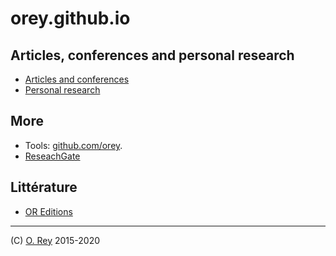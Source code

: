 # orey.github.io

## Articles, conferences and personal research

* [Articles and conferences](https://orey.github.io/papers)
* [Personal research](https://orey.github.io/papers/research/index-research)

## More

* Tools: [github.com/orey](https://github.com/orey).
* [ReseachGate](https://www.researchgate.net/profile/Olivier_Rey7)

## Littérature

* [OR Editions](https://orey.github.io/oreditions)

---

(C) [O. Rey](https://www.linkedin.com/in/reyolivier/) 2015-2020
